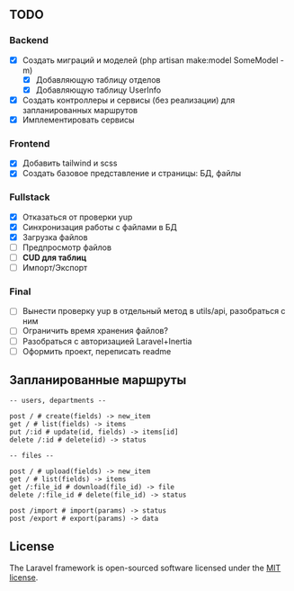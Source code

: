 ## TODO

### Backend

- [x] Создать миграций и моделей (php artisan make:model SomeModel -m)
  - [x] Добавляющую таблицу отделов
  - [x] Добавляющую таблицу UserInfo
- [x] Создать контроллеры и сервисы (без реализации) для запланированных маршрутов
- [x] Имплементировать сервисы

### Frontend

- [x] Добавить tailwind и scss
- [x] Создать базовое представление и страницы: БД, файлы

### Fullstack

- [x] Отказаться от проверки yup
- [x] Синхронизация работы с файлами в БД
- [x] Загрузка файлов
- [ ] Предпросмотр файлов
- [ ] **CUD для таблиц**
- [ ] Импорт/Экспорт

### Final

- [ ] Вынести проверку yup в отдельный метод в utils/api, разобраться с ним
- [ ] Ограничить время хранения файлов?
- [ ] Разобраться с авторизацией Laravel+Inertia
- [ ] Оформить проект, переписать readme

## Запланированные маршруты

```
-- users, departments --

post / # create(fields) -> new_item
get / # list(fields) -> items
put /:id # update(id, fields) -> items[id]
delete /:id # delete(id) -> status

-- files --

post / # upload(fields) -> new_item
get / # list(fields) -> items
get /:file_id # download(file_id) -> file
delete /:file_id # delete(file_id) -> status

post /import # import(params) -> status
post /export # export(params) -> data
```

## License

The Laravel framework is open-sourced software licensed under the [MIT license](https://opensource.org/licenses/MIT).
